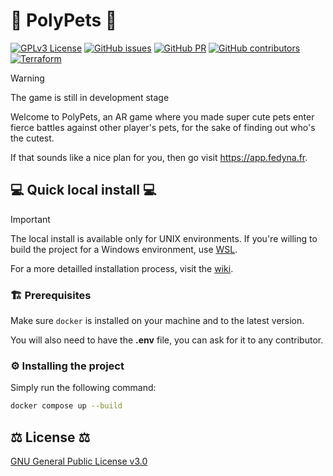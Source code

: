# 🐗 PolyPets 🐗

[![GPLv3 License](https://img.shields.io/badge/License-GPL%20v3-yellow.svg)](https://opensource.org/licenses/) [![GitHub issues](https://img.shields.io/github/issues/fedyna-k/polypets.svg?style=flat)]() [![GitHub PR](https://img.shields.io/github/issues-pr/fedyna-k/polypets.svg?style=flat)]() [![GitHub contributors](https://img.shields.io/github/contributors/fedyna-k/polypets.svg?style=flat)]() [![Terraform](https://github.com/fedyna-k/polypets/actions/workflows/terraform.yml/badge.svg)](https://github.com/fedyna-k/polypets/actions/workflows/terraform.yml)

> [!WARNING]
> The game is still in development stage

Welcome to PolyPets, an AR game where you made super cute pets enter fierce battles against other player's pets, for the sake of finding out who's the cutest.

If that sounds like a nice plan for you, then go visit https://app.fedyna.fr.

## 💻 Quick local install 💻

> [!IMPORTANT]
> The local install is available only for UNIX environments. If you're willing to build the project for a Windows environment, use [WSL](https://learn.microsoft.com/windows/wsl/install).

For a more detailled installation process, visit the [wiki](https://github.com/fedyna-k/polypets/wiki).

### 🏗️ Prerequisites

Make sure `docker` is installed on your machine and to the latest version.

You will also need to have the **.env** file, you can ask for it to any contributor.

### ⚙️ Installing the project

Simply run the following command:
```sh
docker compose up --build
```

## ⚖️ License ⚖️

[GNU General Public License v3.0](license)
